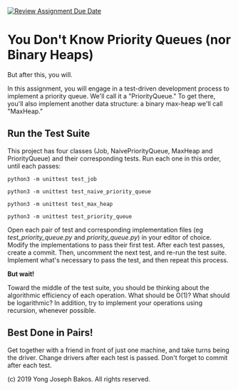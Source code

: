 [![Review Assignment Due Date](https://classroom.github.com/assets/deadline-readme-button-22041afd0340ce965d47ae6ef1cefeee28c7c493a6346c4f15d667ab976d596c.svg)](https://classroom.github.com/a/YgfAGvEd)
# You Don't Know Priority Queues (nor Binary Heaps)

But after this, you will.

In this assignment, you will engage in a test-driven development process to
implement a priority queue. We'll call it a "PriorityQueue." To get there, you'll
also implement another data structure: a binary max-heap we'll call "MaxHeap."

## Run the Test Suite

This project has four classes (Job, NaivePriorityQueue, MaxHeap and PriorityQueue)
and their corresponding tests. Run each one in this order, until each passes:

`python3 -m unittest test_job`

`python3 -m unittest test_naive_priority_queue`

`python3 -m unittest test_max_heap`

`python3 -m unittest test_priority_queue`

Open each pair of test and corresponding implementation files (eg *test_priority_queue.py* and *priority_queue.py*) in your editor of choice. Modify the implementations to pass their first test. After each test passes, create a commit. Then, uncomment the next test, and re-run the test suite. Implement what's necessary to pass the test, and then repeat this process.

**But wait!**

Toward the middle of the test suite, you should be thinking about the algorithmic efficiency of each operation. What should be O(1)? What should be logarithmic? In addition, try to implement your operations using recursion, whenever possible.

## Best Done in Pairs!

Get together with a friend in front of just one machine, and take turns being the driver. Change drivers after each test is passed. Don't forget to commit after each test.

(c) 2019 Yong Joseph Bakos. All rights reserved.
